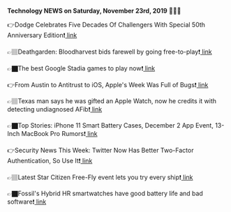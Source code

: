 <b>Technology NEWS on Saturday, November 23rd, 2019</b> 📡📡📡 

👉Dodge Celebrates Five Decades Of Challengers With Special 50th Anniversary Edition❗️<a href='https://techblock.club/?p=1108'> link</a>

👉🏽Deathgarden: Bloodharvest bids farewell by going free-to-play❗️<a href='https://techblock.club/?p=1110'> link</a>

👉🏿The best Google Stadia games to play now❗️<a href='https://techblock.club/?p=1112'> link</a>

👉From Austin to Antitrust to iOS, Apple's Week Was Full of Bugs❗️<a href='https://techblock.club/?p=1114'> link</a>

👉🏽Texas man says he was gifted an Apple Watch, now he credits it with detecting undiagnosed AFib❗️<a href='https://techblock.club/?p=1116'> link</a>

👉🏿Top Stories: iPhone 11 Smart Battery Cases, December 2 App Event, 13-Inch MacBook Pro Rumors❗️<a href='https://techblock.club/?p=1118'> link</a>

👉Security News This Week: Twitter Now Has Better Two-Factor Authentication, So Use It❗️<a href='https://techblock.club/?p=1120'> link</a>

👉🏽Latest Star Citizen Free-Fly event lets you try every ship❗️<a href='https://techblock.club/?p=1122'> link</a>

👉🏿Fossil's Hybrid HR smartwatches have good battery life and bad software❗️<a href='https://techblock.club/?p=1124'> link</a>

